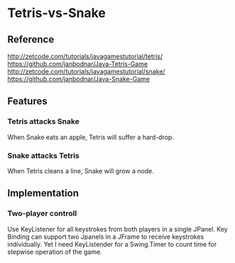# Tetris-vs-Snake
## Reference
http://zetcode.com/tutorials/javagamestutorial/tetris/ https://github.com/janbodnar/Java-Tetris-Game http://zetcode.com/tutorials/javagamestutorial/snake/ https://github.com/janbodnar/Java-Snake-Game

## Features
### Tetris attacks Snake
When Snake eats an apple, Tetris will suffer a hard-drop.

### Snake attacks Tetris
When Tetris cleans a line, Snake will grow a node.

## Implementation
### Two-player controll
Use KeyListener for all keystrokes from both players in a single JPanel. Key Binding can support two Jpanels in a JFrame to receive keystrokes individually. Yet I need KeyListender for a Swing.Timer to count time for stepwise operation of the game.
